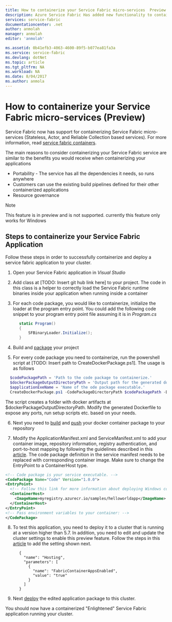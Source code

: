 ```yaml
---
title: How to containerize your Service Fabric micro-services  Preview
description: Azure Service Fabric Has added new functionality to containerize your Service Fabric micro-services. This support is currently in preview.
services: service-fabric
documentationcenter: .net
author: anmolah
manager: anmolah
editor: 'anmolah'

ms.assetid: 0b41efb3-4063-4600-89f5-b077ea81fa3a
ms.service: service-fabric
ms.devlang: dotNet
ms.topic: article
ms.tgt_pltfrm: NA
ms.workload: NA
ms.date: 8/04/2017
ms.author: anmola
---
```

# How to containerize your Service Fabric micro-services (Preview)

Service Fabric now has support for containerizing Service Fabric micro-services (Stateless, Actor, and Reliable Collection based services). For more information, read [service fabric containers](service-fabric-containers-overview.md).

The main reasons to consider containerizing your Service Fabric service are similar to the benefits you would receive when containerizing your applications
-	Portability - The service has all the dependencies it needs, so runs anywhere
-	Customers can use the existing build pipelines defined for their other containerized applications
-	Resource governance


> [!NOTE]
> This feature is in preview and is not supported. currently this feature only works for Windows

## Steps to containerize your Service Fabric Application

Follow these steps in order to successfully containerize and deploy a service fabric application to your cluster.

1. Open your Service Fabric application in *Visual Studio*

2. Add class at [TODO: Insert git hub link here] to your project. The code in this class is a helper to correctly load the Service Fabric runtime binaries inside your application when running inside a container

3. For each code package, you would like to containerize, initialize the loader at the program entry point. You could add the following code snippet to your program entry point file assuming it is in *Program.cs*

  ```csharp
        static Program()
        {
            SFBinaryLoader.Initialize();
        }
  ```

4. Build and [package](service-fabric-package-apps.md#Package-App) your project

5. For every code package you need to containerize, run the powershell script at [TODO: Insert path to CreateDockerPackage.ps1]. The usage is as follows
  ```powershell
    $codePackagePath = 'Path to the code package to containerize.'
    $dockerPackageOutputDirectoryPath = 'Output path for the generated docker folder.'
    $applicationExeName = 'Name of the ode package executable.'
    CreateDockerPackage.ps1 -CodePackageDirectoryPath $codePackagePath -DockerPackageOutputDirectoryPath $dockerPackageOutputDirectoryPath -ApplicationExeName $applicationExeName
 ```
  The script creates a folder with docker artifacts at $dockerPackageOutputDirectoryPath. Modify the generated Dockerfile to expose any ports, run setup scripts etc. based on your needs.

6. Next you need to [build](service-fabric-get-started-containers.md#Build-Containers) and [push](service-fabric-get-started-containers.md#Push-Containers) your docker container package to your repository

7. Modify the ApplicationManifest.xml and ServiceManifest.xml to add your container image, repository information, registry authentication, and port-to-host mapping by following the guidelines described in this [article](service-fabric-get-started-containers.md). The code package definition in the service manifest needs to be replaced with corresponding container image. Make sure to change the EntryPoint to a ContainerHost type.

  ```xml
<!-- Code package is your service executable. -->
<CodePackage Name="Code" Version="1.0.0">
  <EntryPoint>
    <!-- Follow this link for more information about deploying Windows containers to Service Fabric: https://aka.ms/sfguestcontainers -->
    <ContainerHost>
      <ImageName>myregistry.azurecr.io/samples/helloworldapp</ImageName>
    </ContainerHost>
  </EntryPoint>
  <!-- Pass environment variables to your container: -->    
</CodePackage>
  ```

8. To test this application, you need to deploy it to a cluster that is running at a version higher than 5.7. In addition, you need to edit and update the cluster settings to enable this preview feature. Follow the steps in this [article](service-fabric-cluster-fabric-settings.md) to add the setting shown next.
```
      {
        "name": "Hosting",
        "parameters": [
          {
            "name": "FabricContainerAppsEnabled",
            "value": "true"
          }
        ]
      }
```
9. Next [deploy](service-fabric-deploy-remove-applications.md) the edited application package to this cluster.

You should now have a containerized "Enlightened" Service Fabric application running your cluster.
